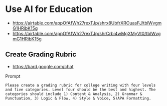 # Use AI for Education

* https://airtable.com/appOfAfWh27rexTJp/shrx8UbfrXROuasFJ/tblWvgmG1HRibK15g
* https://airtable.com/appOfAfWh27rexTJp/shrCrbi4wMgXMyVt0/tblWvgmG1HRibK15g

## Create Grading Rubric

* https://bard.google.com/chat

Prompt

```
Please create a grading rubric for college writing with four levels and five categories. Level four should be the best and highest. The categories should include 1) Content & Analysis, 2) Grammar & Punctuation, 3) Logic & Flow, 4) Style & Voice, 5)APA Formatting.
```
